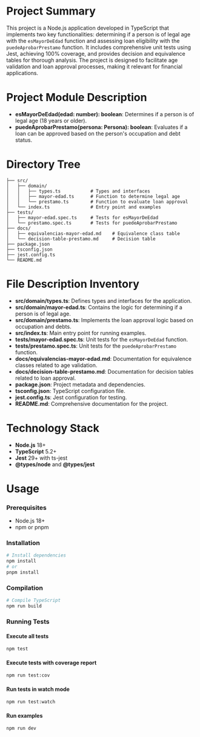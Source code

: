 # Project Summary
This project is a Node.js application developed in TypeScript that implements two key functionalities: determining if a person is of legal age with the `esMayorDeEdad` function and assessing loan eligibility with the `puedeAprobarPrestamo` function. It includes comprehensive unit tests using Jest, achieving 100% coverage, and provides decision and equivalence tables for thorough analysis. The project is designed to facilitate age validation and loan approval processes, making it relevant for financial applications.

# Project Module Description
- **esMayorDeEdad(edad: number): boolean**: Determines if a person is of legal age (18 years or older).
- **puedeAprobarPrestamo(persona: Persona): boolean**: Evaluates if a loan can be approved based on the person's occupation and debt status.

# Directory Tree
```
├── src/
│   ├── domain/
│   │   ├── types.ts           # Types and interfaces
│   │   ├── mayor-edad.ts      # Function to determine legal age
│   │   └── prestamo.ts        # Function to evaluate loan approval
│   └── index.ts               # Entry point and examples
├── tests/
│   ├── mayor-edad.spec.ts     # Tests for esMayorDeEdad
│   └── prestamo.spec.ts       # Tests for puedeAprobarPrestamo
├── docs/
│   ├── equivalencias-mayor-edad.md    # Equivalence class table
│   └── decision-table-prestamo.md     # Decision table
├── package.json
├── tsconfig.json
├── jest.config.ts
└── README.md
```

# File Description Inventory
- **src/domain/types.ts**: Defines types and interfaces for the application.
- **src/domain/mayor-edad.ts**: Contains the logic for determining if a person is of legal age.
- **src/domain/prestamo.ts**: Implements the loan approval logic based on occupation and debts.
- **src/index.ts**: Main entry point for running examples.
- **tests/mayor-edad.spec.ts**: Unit tests for the `esMayorDeEdad` function.
- **tests/prestamo.spec.ts**: Unit tests for the `puedeAprobarPrestamo` function.
- **docs/equivalencias-mayor-edad.md**: Documentation for equivalence classes related to age validation.
- **docs/decision-table-prestamo.md**: Documentation for decision tables related to loan approval.
- **package.json**: Project metadata and dependencies.
- **tsconfig.json**: TypeScript configuration file.
- **jest.config.ts**: Jest configuration for testing.
- **README.md**: Comprehensive documentation for the project.

# Technology Stack
- **Node.js** 18+
- **TypeScript** 5.2+
- **Jest** 29+ with ts-jest
- **@types/node** and **@types/jest**

# Usage
### Prerequisites
- Node.js 18+
- npm or pnpm

### Installation
```bash
# Install dependencies
npm install
# or
pnpm install
```

### Compilation
```bash
# Compile TypeScript
npm run build
```

### Running Tests
#### Execute all tests
```bash
npm test
```

#### Execute tests with coverage report
```bash
npm run test:cov
```

#### Run tests in watch mode
```bash
npm run test:watch
```

#### Run examples
```bash
npm run dev
```
